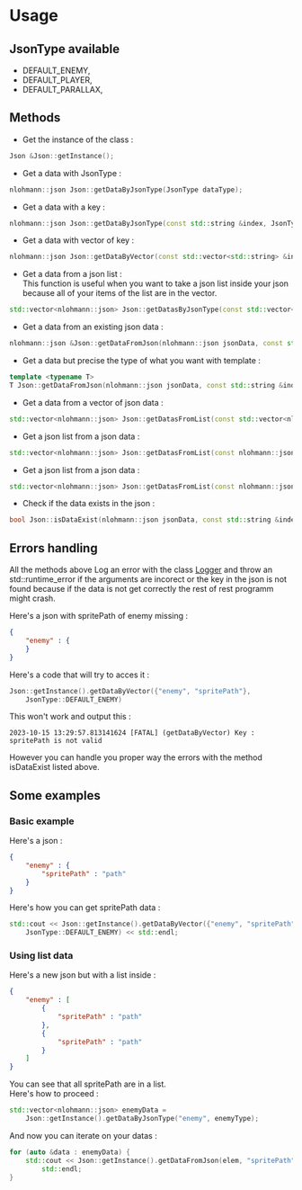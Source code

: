 [logger]: ../logger.md
# Usage

## JsonType available
- DEFAULT_ENEMY,
- DEFAULT_PLAYER,
- DEFAULT_PARALLAX,

## Methods

- Get the instance of the class :
```cpp
Json &Json::getInstance();
```

- Get a data with JsonType :
```cpp
nlohmann::json Json::getDataByJsonType(JsonType dataType);
```

- Get a data with a key :
```cpp
nlohmann::json Json::getDataByJsonType(const std::string &index, JsonType dataType);
```

- Get a data with vector of key :
```cpp
nlohmann::json Json::getDataByVector(const std::vector<std::string> &indexes, JsonType dataType);
```

- Get a data from a json list :  
This function is useful when you want to take a json list inside your json because all of your items of the list are in the vector.
```cpp
std::vector<nlohmann::json> Json::getDatasByJsonType(const std::vector<std::string> &indexes, JsonType dataType);
```

- Get a data from an existing json data :
```cpp
nlohmann::json &Json::getDataFromJson(nlohmann::json jsonData, const std::string &index);
```

- Get a data but precise the type of what you want with template :
```cpp
template <typename T>
T Json::getDataFromJson(nlohmann::json jsonData, const std::string &index);
```

- Get a data from a vector of json data :
```cpp
std::vector<nlohmann::json> Json::getDatasFromList(const std::vector<nlohmann::json> &list, const std::string &key);
```

- Get a json list from a json data :
```cpp
std::vector<nlohmann::json> Json::getDatasFromList(const nlohmann::json &list, const std::string &key);
```

- Get a json list from a json data :
```cpp
std::vector<nlohmann::json> Json::getDatasFromList(const nlohmann::json &list);
```

- Check if the data exists in the json :
```cpp
bool Json::isDataExist(nlohmann::json jsonData, const std::string &index);
```

## Errors handling
All the methods above Log an error with the class [Logger][logger] and throw an std::runtime_error if the arguments are incorect or the key in the json is not found because if the data is not get correctly the rest of rest programm might crash.

Here's a json with spritePath of enemy missing :
```json
{
    "enemy" : {
    }
}
```

Here's a code that will try to acces it :
```cpp
Json::getInstance().getDataByVector({"enemy", "spritePath"},  
    JsonType::DEFAULT_ENEMY)
```

This won't work and output this :
```
2023-10-15 13:29:57.813141624 [FATAL] (getDataByVector) Key : spritePath is not valid
```

However you can handle you proper way the errors with the method isDataExist listed above.
## Some examples

### Basic example
Here's a json :  
```json
{
    "enemy" : {
        "spritePath" : "path"
    }
}
```
Here's how you can get spritePath data :
```cpp
std::cout << Json::getInstance().getDataByVector({"enemy", "spritePath"},  
    JsonType::DEFAULT_ENEMY) << std::endl;
```

### Using list data
Here's a new json but with a list inside :
```json
{
    "enemy" : [
        {
            "spritePath" : "path"
        },
        {
            "spritePath" : "path"
        }
    ]
}
```
You can see that all spritePath are in a list.  
Here's how to proceed :
```cpp
std::vector<nlohmann::json> enemyData =  
    Json::getInstance().getDataByJsonType("enemy", enemyType);
```
And now you can iterate on your datas :
```cpp
for (auto &data : enemyData) {
    std::cout << Json::getInstance().getDataFromJson(elem, "spritePath") <<  
        std::endl;
}
```
